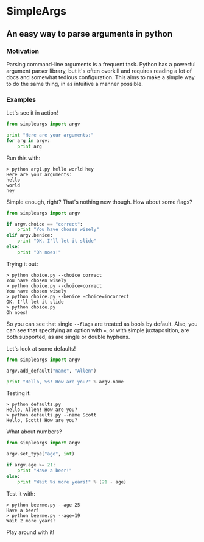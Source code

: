# SimpleArgs
## An easy way to parse arguments in python

### Motivation

Parsing command-line arguments is a frequent task. Python has a powerful argument parser library, but it's often overkill and requires reading a lot of docs and somewhat tedious configuration. This aims to make a simple way to do the same thing, in as intuitive a manner possible.

### Examples

Let's see it in action!

```python
from simpleargs import argv

print "Here are your arguments:"
for arg in argv:
    print arg
```

Run this with:

```
> python arg1.py hello world hey
Here are your arguments:
hello
world
hey
```

Simple enough, right? That's nothing new though. How about some flags?

```python
from simpleargs import argv

if argv.choice == "correct":
    print "You have chosen wisely"
elif argv.benice:
    print "OK, I'll let it slide"
else:
    print "Oh noes!"
```

Trying it out:

```
> python choice.py --choice correct
You have chosen wisely
> python choice.py --choice=correct
You have chosen wisely
> python choice.py --benice -choice=incorrect
OK, I'll let it slide
> python choice.py
Oh noes!
```

So you can see that single `--flag`s are treated as bools by default. Also, you can see that specifying an option with `=`, or with simple juxtaposition, are both supported, as are single or double hyphens.

Let's look at some defaults!

```python
from simpleargs import argv

argv.add_default("name", "Allen")

print "Hello, %s! How are you?" % argv.name
```

Testing it:

```
> python defaults.py
Hello, Allen! How are you?
> python defaults.py --name Scott
Hello, Scott! How are you?
```

What about numbers?

```python
from simpleargs import argv

argv.set_type("age", int)

if argv.age >= 21:
    print "Have a beer!"
else:
    print "Wait %s more years!" % (21 - age)
```

Test it with:

```
> python beerme.py --age 25
Have a beer!
> python beerme.py --age=19
Wait 2 more years!
```

Play around with it!
